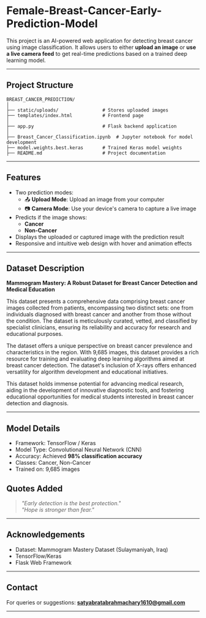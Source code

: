 # Female-Breast-Cancer-Early-Prediction-Model


This project is an AI-powered web application for detecting breast cancer using image classification. It allows users to either **upload an image** or **use a live camera feed** to get real-time predictions based on a trained deep learning model.

---

## Project Structure

```
BREAST_CANCER_PREDICTION/
│
├── static/uploads/                # Stores uploaded images
├── templates/index.html           # Frontend page
│
├── app.py                         # Flask backend application
│
├── Breast_Cancer_Classification.ipynb  # Jupyter notebook for model development
├── model.weights.best.keras       # Trained Keras model weights
├── README.md                      # Project documentation
```

---

##  Features

- Two prediction modes:
  - 📤 **Upload Mode**: Upload an image from your computer
  - 📷 **Camera Mode**: Use your device's camera to capture a live image
- Predicts if the image shows:
  - **Cancer**
  - **Non-Cancer**
- Displays the uploaded or captured image with the prediction result
- Responsive and intuitive web design with hover and animation effects

---

##  Dataset Description

**Mammogram Mastery: A Robust Dataset for Breast Cancer Detection and Medical Education**

This dataset presents a comprehensive data comprising breast cancer images collected from patients, encompassing two distinct sets: one from individuals diagnosed with breast cancer and another from those without the condition. The dataset is meticulously curated, vetted, and classified by specialist clinicians, ensuring its reliability and accuracy for research and educational purposes.

The dataset offers a unique perspective on breast cancer prevalence and characteristics in the region. With   9,685  images, this dataset provides a rich resource for training and evaluating deep learning algorithms aimed at breast cancer detection. The dataset's inclusion of  X-rays offers enhanced versatility for algorithm development and educational initiatives.

This dataset holds immense potential for advancing medical research, aiding in the development of innovative diagnostic tools, and fostering educational opportunities for medical students interested in breast cancer detection and diagnosis.

---

## Model Details

- Framework: TensorFlow / Keras
- Model Type: Convolutional Neural Network (CNN)
- Accuracy: Achieved **98% classification accuracy**
- Classes: Cancer, Non-Cancer
- Trained on: 9,685 images


## Quotes Added

> _"Early detection is the best protection."_  
> _"Hope is stronger than fear."_  

---

##  Acknowledgements

- Dataset: Mammogram Mastery Dataset (Sulaymaniyah, Iraq)
- TensorFlow/Keras
- Flask Web Framework

---

##  Contact

For queries or suggestions: **satyabratabrahmachary1610@gmail.com**

---
